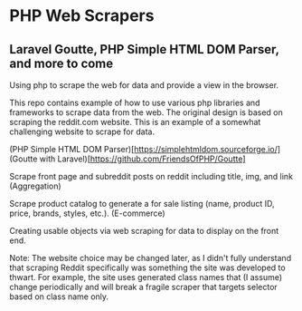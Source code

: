 # PHP Web Scrapers  

## Laravel Goutte, PHP Simple HTML DOM Parser, and more to come  

Using php to scrape the web for data and provide a view in the browser.  

This repo contains example of how to use various php libraries and frameworks to scrape data from the web.  The original design is based on scraping the reddit.com website.  This is an example of a somewhat challenging website to scrape for data.  

(PHP Simple HTML DOM Parser)[https://simplehtmldom.sourceforge.io/]  
(Goutte with Laravel)[https://github.com/FriendsOfPHP/Goutte]  

Scrape front page and subreddit posts on reddit including title, img, and link (Aggregation)  
  
Scrape product catalog to generate a for sale listing (name, product ID, price, brands, styles, etc.).  (E-commerce)  

Creating usable objects via web scraping for data to display on the front end.  
  


Note:  The website choice may be changed later, as I didn't fully understand that scraping Reddit specifically was something the site was developed to thwart. For example, the site uses generated class names that (I assume) change periodically and will break a fragile scraper that targets selector based on class name only.